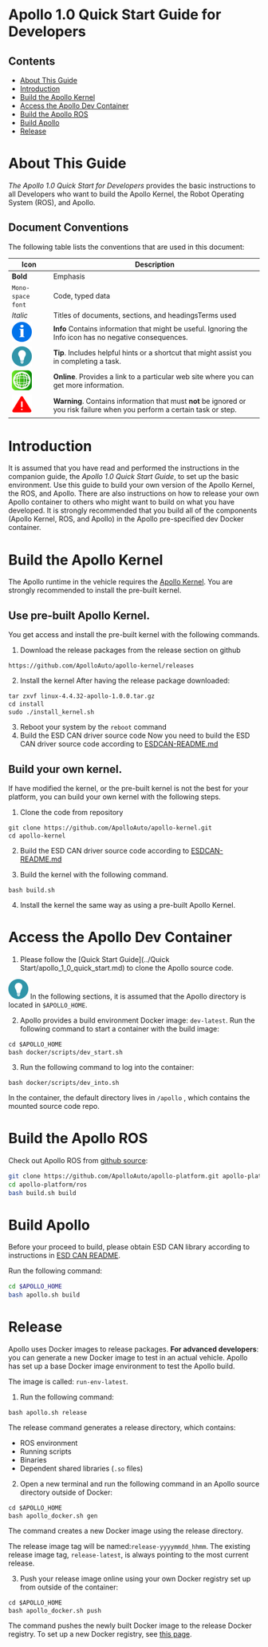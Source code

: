 # Apollo 1.0 Quick Start Guide for Developers

## Contents


* [About This Guide](#about-this-guide)
* [Introduction](#introduction)
* [Build the Apollo Kernel](#build-the-apollo-kernel)
* [Access the Apollo Dev Container](#access-the-apollo-dev-container)
* [Build the Apollo ROS](#build-the-apollo-ros)
* [Build Apollo](#build-apollo)
* [Release](#release)



# About This Guide

*The Apollo 1.0 Quick Start for Developers* provides the basic instructions to all Developers who want to build the Apollo Kernel, the Robot Operating System (ROS), and Apollo.


## Document Conventions

The following table lists the conventions that are used in this document:

| **Icon**                            | **Description**                          |
| ----------------------------------- | ---------------------------------------- |
| **Bold**                            | Emphasis                                 |
| `Mono-space font`                   | Code, typed data                         |
| _Italic_                            | Titles of documents, sections, and headingsTerms used |
| ![info](images/info_icon.png)       | **Info**  Contains information that might be useful.  Ignoring the Info icon has no negative consequences. |
| ![tip](images/tip_icon.png)         | **Tip**. Includes helpful hints or a shortcut that might assist you in completing a task. |
| ![online](images/online_icon.png)   | **Online**. Provides a link to a particular web site where you can get more information. |
| ![warning](images/warning_icon.png) | **Warning**. Contains information that must **not** be ignored or you risk failure when you perform a certain task or step. |

# Introduction

It is assumed that you have read and performed the instructions in the companion guide, the *Apollo 1.0 Quick Start Guide*, to set up the basic environment. Use this guide to build your own version of the Apollo Kernel, the ROS, and Apollo. There are also instructions on how to release your own Apollo container to others who might want to build on what you have developed.  It is strongly recommended that you build all of the components (Apollo Kernel, ROS, and Apollo) in the Apollo pre-specified dev Docker container.

# Build the Apollo Kernel

The Apollo runtime in the vehicle requires the [Apollo Kernel](https://github.com/ApolloAuto/apollo-kernel). You are strongly recommended to install the pre-built kernel.

## Use pre-built Apollo Kernel.

You get access and install the pre-built kernel with the following commands.

1. Download the release packages from the release section on github
```
https://github.com/ApolloAuto/apollo-kernel/releases
```
2. Install the kernel
After having the release package downloaded:
```
tar zxvf linux-4.4.32-apollo-1.0.0.tar.gz
cd install
sudo ./install_kernel.sh
```
3. Reboot your system by the `reboot` command
4. Build the ESD CAN driver source code
Now you need to build the ESD CAN driver source code according to [ESDCAN-README.md](https://github.com/ApolloAuto/apollo-kernel/blob/master/linux/ESDCAN-README.md)

## Build your own kernel.
If have modified the kernel, or the pre-built kernel is not the best for your platform, you can build your own kernel with the following steps.

1. Clone the code from repository
```
git clone https://github.com/ApolloAuto/apollo-kernel.git
cd apollo-kernel
```
2. Build the ESD CAN driver source code according to [ESDCAN-README.md](https://github.com/ApolloAuto/apollo-kernel/blob/master/linux/ESDCAN-README.md)

3. Build the kernel with the following command.
```
bash build.sh
```
4. Install the kernel the same way as using a pre-built Apollo Kernel.

# Access the Apollo Dev Container

1. Please follow the [Quick Start Guide](../Quick Start/apollo_1_0_quick_start.md) to clone the Apollo source code.

![tip](images/tip_icon.png) In the following sections, it is assumed that the Apollo directory is located in  `$APOLLO_HOME`.

2. Apollo provides a build environment Docker image: `dev-latest`.  Run the following command to start a container with the build image:
```
cd $APOLLO_HOME
bash docker/scripts/dev_start.sh
```

3. Run the following command to log into the container:
```
bash docker/scripts/dev_into.sh
```
In the container, the default directory lives in `/apollo` , which contains the mounted source code repo.


# Build the Apollo ROS

Check out Apollo ROS from [github source](https://github.com/ApolloAuto/apollo-platform):

```bash
git clone https://github.com/ApolloAuto/apollo-platform.git apollo-platform
cd apollo-platform/ros
bash build.sh build
```

# Build Apollo

Before your proceed to build, please obtain ESD CAN library according to instructions in [ESD CAN README](https://github.com/ApolloAuto/apollo/blob/master/third_party/can_card_library/esd_can/README.md).

Run the following command:

```bash
cd $APOLLO_HOME
bash apollo.sh build
```

# Release

Apollo uses Docker images to release packages. **For advanced developers**: you can generate a new Docker image to test in an actual vehicle. Apollo has set up a base Docker image environment to test the Apollo build.

The image is called: `run-env-latest`.

1. Run the following command:

```
bash apollo.sh release
```

The release command generates a release directory, which contains:

- ROS environment
- Running scripts
- Binaries
- Dependent shared libraries (`.so` files)

2. Open a new terminal and run the following command in an Apollo source directory outside of Docker:


```
cd $APOLLO_HOME
bash apollo_docker.sh gen
```

The command creates a new Docker image using the release directory.

The release image tag will be named:`release-yyyymmdd_hhmm`. The existing release image tag, `release-latest`, is always pointing to the most current release.

3. Push your release image online using your own Docker registry set up from outside of the container:


```
cd $APOLLO_HOME
bash apollo_docker.sh push
```

The command pushes the newly built Docker image to the release Docker registry. To set up a new Docker registry, see [this page](https://docs.docker.com/registry).
